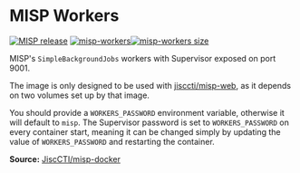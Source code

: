 # MISP Workers

[![MISP release](https://img.shields.io/github/v/release/MISP/MISP?logo=github&label=MISP%20(source))](https://github.com/MISP/MISP)
[![misp-workers](https://img.shields.io/docker/v/jisccti/misp-workers?sort=semver&logo=docker&label=misp-workers)![misp-workers size](https://img.shields.io/docker/image-size/jisccti/misp-workers/latest?label=%20)](https://hub.docker.com/r/jisccti/misp-workers)

MISP's `SimpleBackgroundJobs` workers with Supervisor exposed on port 9001.

The image is only designed to be used with
[jisccti/misp-web](https://hub.docker.com/r/jisccti/misp-web), as it depends on two volumes set up
by that image.

You should provide a `WORKERS_PASSWORD` environment variable, otherwise it will default to `misp`.
The Supervisor password is set to  `WORKERS_PASSWORD` on every container start, meaning it can be
changed simply by updating the value of `WORKERS_PASSWORD` and restarting the container.

**Source:** [JiscCTI/misp-docker](https://github.com/JiscCTI/misp-docker)
